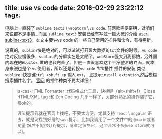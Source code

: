 title: use vs code
date: 2016-02-29 23:22:12
tags:
---

电脑上一直装了 `subline text3` \ `webStorm` \ `vs code`.
前两款需要密钥，对咱们来说都不是事情...而且 `subline text3` 安装已经有写过一篇大概的介绍 [user-subline-text3][1]，本文主要讲vs code 的一些自己常用的插件和命令，有待更新。
<!-- more -->
说真的，`subline`快是绝对的，可以试试打开超大数据的`txt`文件的时候，`vs code`绝对反应慢很多，`subline`的分屏实在是太陋了。`webStorm`强大到我都怕，另外国内现在的`Hbuilder`做的也很完善了。但是一直很喜欢这个干净整洁的界面，就本身来说也是个 `vs` 使用者，所以还是转投`vs code`
###插件
插件的安装 类似 `subline` ;快捷键`ctrl +shift +p` 输入 `ext`， 点提示`install extention`,然后模糊搜索插件名字。
[官网][2] 的插件种类不要太详细！

> js-css-HTML Formatter :代码格式化工具，快捷键（alt+shift+f） Close HTML/XML tag :和
> Zen Coding 几乎一样了，大部分熟悉的操作装了它，都ok的。
> 
> 语法提示的就在官网上找吧，不要太方便，尤其支持 `react` \ `angular`
> 语法，就是没找到好用的`sass`提示，比如我调用了一个文件中的 `@mixin`或者变量
> 然后不能很好的提示，或者定位到它，这个非常不爽[`web storm`就可以]。

  [1]: /2015/08/09/use-subline-text3/
  [2]: https://marketplace.visualstudio.com/#VSCode
